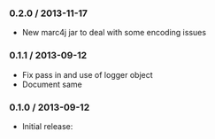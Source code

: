 ### 0.2.0 / 2013-11-17

* New marc4j jar to deal with some encoding issues

### 0.1.1 / 2013-09-12

* Fix pass in and use of logger object
* Document same

### 0.1.0 / 2013-09-12

* Initial release:

